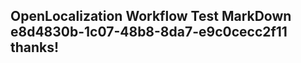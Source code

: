<properties
ms.topic="hero-topic"
ms.test1="hero-topic"
ms.test2="test"/>


## OpenLocalization Workflow Test MarkDown e8d4830b-1c07-48b8-8da7-e9c0cecc2f11 thanks!



<!--HONumber=Jul16_HO4-->


